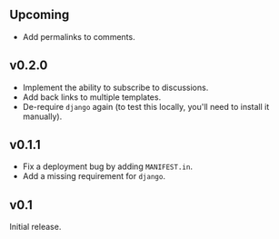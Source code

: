 Upcoming
------

* Add permalinks to comments.


v0.2.0
------

* Implement the ability to subscribe to discussions.
* Add back links to multiple templates.
* De-require `django` again (to test this locally, you'll need to install it manually).

v0.1.1
------

* Fix a deployment bug by adding `MANIFEST.in`.
* Add a missing requirement for `django`.

v0.1
----

Initial release.

